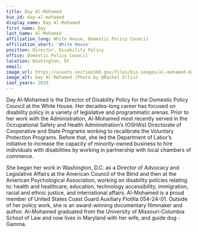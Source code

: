 ```yaml
---
title: Day Al-Mohamed
bio_id: day-al-mohamed
display_name: Day Al-Mohamed
first_name: Day
last_name: Al-Mohamed
affiliation_long: White House, Domestic Policy Council
affiliation_short: 'White House'
position: Director, Disability Policy
office: Domestic Policy Council
location: Washington, DC
email: 
image_url: https://assets.section508.gov/files/bio-images/al-mohamed-day.png
image_alt: Day Al-Mohamed (Photo by @Rachel Ellis)
iaaf_years: 2020
---
```

Day Al-Mohamed is the Director of Disability Policy for the Domestic Policy Council at the White House. Her decades-long career has focused on disability policy in a variety of legislative and programmatic arenas. Prior to her work with the Administration, Al-Mohamed most recently served in the Occupational Safety and Health Administration’s (OSHA’s) Directorate of Cooperative and State Programs working to recalibrate the Voluntary Protection Programs. Before that, she led the Department of Labor’s initiative to increase the capacity of minority-owned business to hire individuals with disabilities by working in partnership with local chambers of commerce.

She began her work in Washington, D.C. as a Director of Advocacy and Legislative Affairs at the American Council of the Blind and then at the American Psychological Association, working on disability policies relating to: health and healthcare, education, technology accessibility, immigration, racial and ethnic justice, and international affairs. Al-Mohamed is a proud member of United States Coast Guard Auxiliary Flotilla 054-24-01. Outside of her policy work, she is an award-winning documentary filmmaker and author. Al-Mohamed graduated from the University of Missouri-Columbia School of Law and now lives in Maryland with her wife, and guide dog - Gamma.